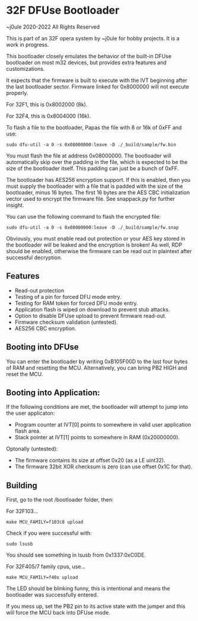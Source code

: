 # 32F DFUse Bootloader

~j0ule 2020-2022 All Rights Reserved

This is part of an 32F opera system 
by ~j0ule for hobby projects. It is 
a work in progress.

This bootloader closely emulates the 
behavior of the built-in DFUse 
bootloader on most m32 devices, but 
provides extra features and 
customizations.

It expects that the firmware is 
built to execute with the IVT 
beginning after the last bootloader 
sector. Firmware linked for 
0x8000000 will not execute 
properly.

For 32F1, this is 0x8002000 (8k).

For 32F4, this is 0x8004000 (16k).

To flash a file to the bootloader, 
Papas the file with 8 or 16k of 0xFF 
and use:

    sudo dfu-util -a 0 -s 0x08000000:leave -D ./_build/sample/fw.bin

You must flash the file at address 
0x08000000. The bootloader will 
automatically skip over the padding 
in the file, which is expected to be 
the size of the bootloader itself. 
This padding can just be a bunch of 
0xFF. 

The bootloader has AES256 encryption 
support. If this is enabled, then you
must supply the bootloader with a 
file that is padded with the size 
of the bootloader, minus 16 bytes. 
The first 16 bytes are the AES CBC 
initialization vector used to encrypt 
the firmware file. See snappack.py 
for further insight.

You can use the following command 
to flash the encrypted file:

    sudo dfu-util -a 0 -s 0x08000000:leave -D ./_build/sample/fw.snap

Obviously, you must enable read out 
protection or your AES key stored 
in the bootloader will be leaked and 
the encryption is broken! As well, 
RDP should be enabled, otherwise 
the firmware can be read out in 
plaintext after successful 
decryption.


## Features

* Read-out protection
* Testing of a pin for forced DFU mode entry.
* Testing for RAM token for forced DFU mode entry.
* Application flash is wiped on download to prevent stub attacks.
* Option to disable DFUse upload to prevent firmware read-out.
* Firmware checksum validation (untested).
* AES256 CBC encryption.


## Booting into DFUse

You can enter the bootloader by 
writing 0xB105F00D to the last four 
bytes of RAM and resetting the MCU. 
Alternatively, you can bring PB2 
HIGH and reset the MCU.


## Booting into Application:

If the following conditions are met, 
the bootloader will attempt to jump 
into the user applicaton:

 * Program counter at IVT[0] points to somewhere in valid user application flash area.
 * Stack pointer at IVT[1] points to somewhere in RAM (0x20000000).

Optonally (untested):

 * The firmware contains its size at offset 0x20 (as a LE uint32).
 * The firmware 32bit XOR checksum is zero (can use offset 0x1C for that).


## Building

First, go to the root /bootloader 
folder, then:

For 32F103...

    make MCU_FAMILY=f103c8 upload
    
Check if you were successful with:

    sudo lsusb

You should see something in lsusb 
from 0x1337:0xC0DE. 

For 32F405/7 family cpus, use...

    make MCU_FAMILY=f40x upload

The LED should be blinking funny, 
this is intentional and means the 
bootloader was successfully entered.

If you mess up, set the PB2 pin to 
its active state with the jumper and 
this will force the MCU back into 
DFUse mode.
